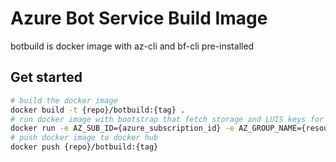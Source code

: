 # Azure Bot Service Build Image

botbuild is docker image with az-cli and bf-cli pre-installed

## Get started

```bash
# build the docker image
docker build -t {repo}/botbuild:{tag} .
# run docker image with bootstrap that fetch storage and LUIS keys for bf-cli
docker run -e AZ_SUB_ID={azure_subscription_id} -e AZ_GROUP_NAME={resource_group_name} -it botbuild /bin/bash  --init-file /scripts/bootstrap.sh
# push docker image to docker hub
docker push {repo}/botbuild:{tag}
```
